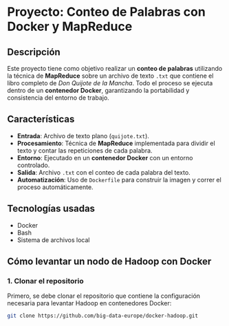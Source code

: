 # Proyecto: Conteo de Palabras con Docker y MapReduce

##  Descripción

Este proyecto tiene como objetivo realizar un **conteo de palabras** utilizando la técnica de **MapReduce** sobre un archivo de texto `.txt` que contiene el libro completo de *Don Quijote de la Mancha*. Todo el proceso se ejecuta dentro de un **contenedor Docker**, garantizando la portabilidad y consistencia del entorno de trabajo.

##  Características

-  **Entrada**: Archivo de texto plano (`quijote.txt`).
-  **Procesamiento**: Técnica de **MapReduce** implementada para dividir el texto y contar las repeticiones de cada palabra.
-  **Entorno**: Ejecutado en un **contenedor Docker** con un entorno controlado.
-  **Salida**: Archivo `.txt` con el conteo de cada palabra del texto.
-  **Automatización**: Uso de `Dockerfile` para construir la imagen y correr el proceso automáticamente.

##  Tecnologías usadas

- Docker
- Bash
- Sistema de archivos local

## Cómo levantar un nodo de Hadoop con Docker

###  1. Clonar el repositorio

Primero, se debe clonar el repositorio que contiene la configuración necesaria para levantar Hadoop en contenedores Docker:

```bash
git clone https://github.com/big-data-europe/docker-hadoop.git


